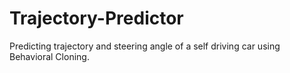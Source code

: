 # Trajectory-Predictor
Predicting trajectory and steering angle of a self driving car using Behavioral Cloning. 
